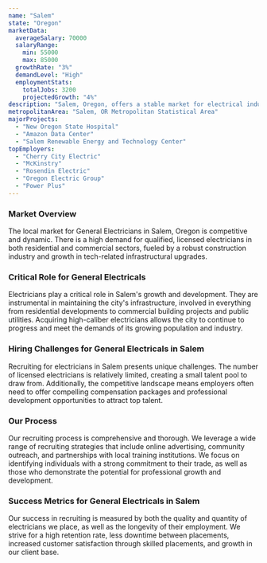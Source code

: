 ```yaml
---
name: "Salem"
state: "Oregon"
marketData:
  averageSalary: 70000
  salaryRange:
    min: 55000
    max: 85000
  growthRate: "3%"
  demandLevel: "High"
  employmentStats:
    totalJobs: 3200
    projectedGrowth: "4%"
description: "Salem, Oregon, offers a stable market for electrical industry professionals with increasing job opportunities and competitive salaries."
metropolitanArea: "Salem, OR Metropolitan Statistical Area"
majorProjects:
  - "New Oregon State Hospital"
  - "Amazon Data Center"
  - "Salem Renewable Energy and Technology Center"
topEmployers:
  - "Cherry City Electric"
  - "McKinstry"
  - "Rosendin Electric"
  - "Oregon Electric Group"
  - "Power Plus"
---
```


### Market Overview
The local market for General Electricians in Salem, Oregon is competitive and dynamic. There is a high demand for qualified, licensed electricians in both residential and commercial sectors, fueled by a robust construction industry and growth in tech-related infrastructural upgrades.

### Critical Role for General Electricals
Electricians play a critical role in Salem's growth and development. They are instrumental in maintaining the city's infrastructure, involved in everything from residential developments to commercial building projects and public utilities. Acquiring high-caliber electricians allows the city to continue to progress and meet the demands of its growing population and industry.

### Hiring Challenges for General Electricals in Salem
Recruiting for electricians in Salem presents unique challenges. The number of licensed electricians is relatively limited, creating a small talent pool to draw from. Additionally, the competitive landscape means employers often need to offer compelling compensation packages and professional development opportunities to attract top talent.

### Our Process
Our recruiting process is comprehensive and thorough. We leverage a wide range of recruiting strategies that include online advertising, community outreach, and partnerships with local training institutions. We focus on identifying individuals with a strong commitment to their trade, as well as those who demonstrate the potential for professional growth and development.

### Success Metrics for General Electricals in Salem
Our success in recruiting is measured by both the quality and quantity of electricians we place, as well as the longevity of their employment. We strive for a high retention rate, less downtime between placements, increased customer satisfaction through skilled placements, and growth in our client base.